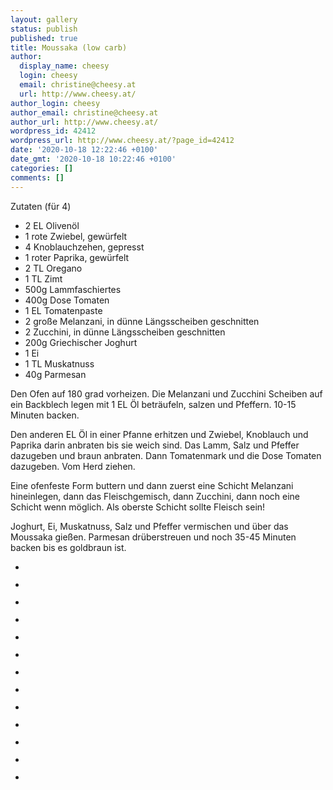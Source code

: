 ```yaml
---
layout: gallery
status: publish
published: true
title: Moussaka (low carb)
author:
  display_name: cheesy
  login: cheesy
  email: christine@cheesy.at
  url: http://www.cheesy.at/
author_login: cheesy
author_email: christine@cheesy.at
author_url: http://www.cheesy.at/
wordpress_id: 42412
wordpress_url: http://www.cheesy.at/?page_id=42412
date: '2020-10-18 12:22:46 +0100'
date_gmt: '2020-10-18 10:22:46 +0100'
categories: []
comments: []
---
```

<!-- wp:paragraph -->
Zutaten (für 4)
<!-- /wp:paragraph -->
<!-- wp:list -->
- 2 EL Olivenöl
- 1 rote Zwiebel, gewürfelt
- 4 Knoblauchzehen, gepresst
- 1 roter Paprika, gewürfelt
- 2 TL Oregano
- 1 TL Zimt
- 500g Lammfaschiertes
- 400g Dose Tomaten
- 1 EL Tomatenpaste
- 2 große Melanzani, in dünne Längsscheiben geschnitten
- 2 Zucchini, in dünne Längsscheiben geschnitten
- 200g Griechischer Joghurt
- 1 Ei
- 1 TL Muskatnuss
- 40g Parmesan
<!-- /wp:list -->
<!-- wp:paragraph -->
Den Ofen auf 180 grad vorheizen. Die Melanzani und Zucchini Scheiben auf ein Backblech legen mit 1 EL Öl beträufeln, salzen und Pfeffern. 10-15 Minuten backen.
<!-- /wp:paragraph -->
<!-- wp:paragraph -->
Den anderen EL Öl in einer Pfanne erhitzen und Zwiebel, Knoblauch und Paprika darin anbraten bis sie weich sind. Das Lamm, Salz und Pfeffer dazugeben und braun anbraten. Dann Tomatenmark und die Dose Tomaten dazugeben. Vom Herd ziehen.
<!-- /wp:paragraph -->
<!-- wp:paragraph -->
Eine ofenfeste Form buttern und dann zuerst eine Schicht Melanzani hineinlegen, dann das Fleischgemisch, dann Zucchini, dann noch eine Schicht wenn möglich. Als oberste Schicht sollte Fleisch sein!
<!-- /wp:paragraph -->
<!-- wp:paragraph -->
Joghurt, Ei, Muskatnuss, Salz und Pfeffer vermischen und über das Moussaka gießen. Parmesan drüberstreuen und noch 35-45 Minuten backen bis es goldbraun ist.
<!-- /wp:paragraph -->
<!-- wp:gallery {"ids":[42413,42414,42415,42416,42417,42418,42419,42420,42421,42422,42423,42424,42425]} -->
- <figure><img src="{% link _rezepte/hauptspeisen/fleisch/moussaka-low-carb/Moussaka-1.jpg %}" alt="" data-id="42413" data-link="http://www.cheesy.at/?attachment_id=42413" class="wp-image-42413"></figure>
- <figure><img src="{% link _rezepte/hauptspeisen/fleisch/moussaka-low-carb/Moussaka-2.jpg %}" alt="" data-id="42414" data-link="http://www.cheesy.at/?attachment_id=42414" class="wp-image-42414"></figure>
- <figure><img src="{% link _rezepte/hauptspeisen/fleisch/moussaka-low-carb/Moussaka-3.jpg %}" alt="" data-id="42415" data-link="http://www.cheesy.at/?attachment_id=42415" class="wp-image-42415"></figure>
- <figure><img src="{% link _rezepte/hauptspeisen/fleisch/moussaka-low-carb/Moussaka-4.jpg %}" alt="" data-id="42416" data-link="http://www.cheesy.at/?attachment_id=42416" class="wp-image-42416"></figure>
- <figure><img src="{% link _rezepte/hauptspeisen/fleisch/moussaka-low-carb/Moussaka-5.jpg %}" alt="" data-id="42417" data-link="http://www.cheesy.at/?attachment_id=42417" class="wp-image-42417"></figure>
- <figure><img src="{% link _rezepte/hauptspeisen/fleisch/moussaka-low-carb/Moussaka-6.jpg %}" alt="" data-id="42418" data-link="http://www.cheesy.at/?attachment_id=42418" class="wp-image-42418"></figure>
- <figure><img src="{% link _rezepte/hauptspeisen/fleisch/moussaka-low-carb/Moussaka-7.jpg %}" alt="" data-id="42419" data-link="http://www.cheesy.at/?attachment_id=42419" class="wp-image-42419"></figure>
- <figure><img src="{% link _rezepte/hauptspeisen/fleisch/moussaka-low-carb/Moussaka-8.jpg %}" alt="" data-id="42420" data-link="http://www.cheesy.at/?attachment_id=42420" class="wp-image-42420"></figure>
- <figure><img src="{% link _rezepte/hauptspeisen/fleisch/moussaka-low-carb/Moussaka-9.jpg %}" alt="" data-id="42421" data-link="http://www.cheesy.at/?attachment_id=42421" class="wp-image-42421"></figure>
- <figure><img src="{% link _rezepte/hauptspeisen/fleisch/moussaka-low-carb/Moussaka-10.jpg %}" alt="" data-id="42422" data-link="http://www.cheesy.at/?attachment_id=42422" class="wp-image-42422"></figure>
- <figure><img src="{% link _rezepte/hauptspeisen/fleisch/moussaka-low-carb/Moussaka-11.jpg %}" alt="" data-id="42423" data-link="http://www.cheesy.at/?attachment_id=42423" class="wp-image-42423"></figure>
- <figure><img src="{% link _rezepte/hauptspeisen/fleisch/moussaka-low-carb/Moussaka-12.jpg %}" alt="" data-id="42424" data-link="http://www.cheesy.at/?attachment_id=42424" class="wp-image-42424"></figure>
- <figure><img src="{% link _rezepte/hauptspeisen/fleisch/moussaka-low-carb/Moussaka-13.jpg %}" alt="" data-id="42425" data-link="http://www.cheesy.at/?attachment_id=42425" class="wp-image-42425"></figure>
<!-- /wp:gallery -->
